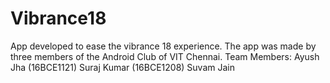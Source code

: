 # Vibrance18
App developed to ease the vibrance 18 experience. The app was made by three members of the Android Club of VIT Chennai.
Team Members:
Ayush Jha (16BCE1121)
Suraj Kumar (16BCE1208)
Suvam Jain
